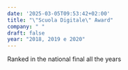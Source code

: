 ```yaml
---
date: '2025-03-05T09:53:42+02:00'
title: "\"Scuola Digitale\" Award"
company: " "
draft: false
year: "2018, 2019 e 2020"
---
```

Ranked in the national final all the years

